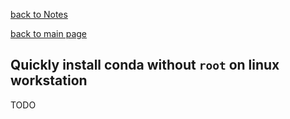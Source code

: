 [back to Notes](https://michael-hoffman.github.io/notes/notes)

[back to main page](https://michael-hoffman.github.io)

## Quickly install conda without `root` on linux workstation

TODO
